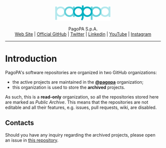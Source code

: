 <p align="center">
    <img src="logo.svg" width="180" height="50">
</p>

<p align="center">
    PagoPA S.p.A. <br>
    <a href="https://www.pagopa.it/">Web Site</a> | <a href="https://github.com/pagopa">Official GitHub</a> | <a href="https://twitter.com/pagopa">Twitter</a> | <a href="https://www.linkedin.com/company/pagopa/">Linkedin</a> | <a href="https://www.youtube.com/channel/UCFBGOEJUPQ6t3xtZFc_UIEQ">YouTube</a> | <a href="https://www.instagram.com/pagopaspa/">Instagram</a>
</p>

<hr>

# Introduction

PagoPA's software repositories are organized in two GitHub organizations:
- the active projects are maintained in the [**@pagopa**](https://github.com/pagopa) organization;
- this organization is used to store the **archived** projects.

As such, this is a **read-only** organization, so all the repositories stored here are marked as *Public Archive*. This means that the repositories are not editable and all their features, e.g. issues, pull requests, wiki, are disabled.


## Contacts
Should you have any inquiry regarding the archived projects, please open an issue in [this repository](https://github.com/pagopa-archive/.github/issues).